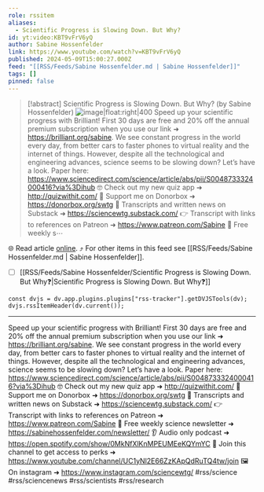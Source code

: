 ```yaml
---
role: rssitem
aliases:
  - Scientific Progress is Slowing Down. But Why?
id: yt:video:KBT9vFrV6yQ
author: Sabine Hossenfelder
link: https://www.youtube.com/watch?v=KBT9vFrV6yQ
published: 2024-05-09T15:00:27.000Z
feed: "[[RSS/Feeds/Sabine Hossenfelder.md | Sabine Hossenfelder]]"
tags: []
pinned: false
---
```


> [!abstract] Scientific Progress is Slowing Down. But Why? (by Sabine Hossenfelder)
> ![image|float:right|400](https://i4.ytimg.com/vi/KBT9vFrV6yQ/hqdefault.jpg) Speed up your scientific progress with Brilliant! First 30 days are free and 20% off the annual premium subscription when you use our link ➜ https://brilliant.org/sabine. We see constant progress in the world every day, from better cars to faster phones to virtual reality and the internet of things. However, despite all the technological and engineering advances, science seems to be slowing down? Let’s have a look. Paper here: https://www.sciencedirect.com/science/article/abs/pii/S0048733324000416?via%3Dihub 🤓 Check out my new quiz app ➜ http://quizwithit.com/ 💌 Support me on Donorbox ➜ https://donorbox.org/swtg 📝 Transcripts and written news on Substack ➜ https://sciencewtg.substack.com/ 👉 Transcript with links to references on Patreon ➜ https://www.patreon.com/Sabine 📩 Free weekly s⋯

🌐 Read article [online](https://www.youtube.com/watch?v=KBT9vFrV6yQ). ⤴ For other items in this feed see [[RSS/Feeds/Sabine Hossenfelder.md | Sabine Hossenfelder]].

- [ ] [[RSS/Feeds/Sabine Hossenfelder/Scientific Progress is Slowing Down․ But Why❓|Scientific Progress is Slowing Down․ But Why❓]]

~~~dataviewjs
const dvjs = dv.app.plugins.plugins["rss-tracker"].getDVJSTools(dv);
dvjs.rssItemHeader(dv.current());
~~~

- - -

Speed up your scientific progress with Brilliant! First 30 days are free and 20% off the annual premium subscription when you use our link ➜ https://brilliant.org/sabine. We see constant progress in the world every day, from better cars to faster phones to virtual reality and the internet of things. However, despite all the technological and engineering advances, science seems to be slowing down? Let’s have a look. Paper here: https://www.sciencedirect.com/science/article/abs/pii/S0048733324000416?via%3Dihub 🤓 Check out my new quiz app ➜ http://quizwithit.com/ 💌 Support me on Donorbox ➜ https://donorbox.org/swtg 📝 Transcripts and written news on Substack ➜ https://sciencewtg.substack.com/ 👉 Transcript with links to references on Patreon ➜ https://www.patreon.com/Sabine 📩 Free weekly science newsletter ➜ https://sabinehossenfelder.com/newsletter/ 👂 Audio only podcast ➜ https://open.spotify.com/show/0MkNfXlKnMPEUMEeKQYmYC 🔗 Join this channel to get access to perks ➜ https://www.youtube.com/channel/UC1yNl2E66ZzKApQdRuTQ4tw/join 🖼️ On instagram ➜ https://www.instagram.com/sciencewtg/ #rss/science #rss/sciencenews #rss/scientists #rss/research